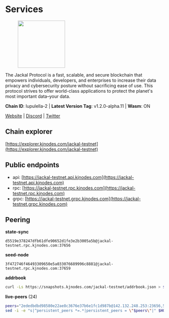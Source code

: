 # Services

<figure><img src="https://raw.githubusercontent.com/kj89/testnet_manuals/main/pingpub/logos/jackal.png" width="150" alt=""><figcaption></figcaption></figure>

The Jackal Protocol is a fast, scalable, and secure blockchain that empowers  individuals, developers, and enterprises to increase their data privacy and  cybersecurity posture without sacrificing ease of use. This protocol strives  to offer world-class applications to protect the planet's most important data–your data.

**Chain ID**: lupulella-2 | **Latest Version Tag**: v1.2.0-alpha.11 | **Wasm**: ON

[Website](https://jackalprotocol.com) | [Discord](https://discord.com/invite/5GKym3p6rj) | [Twitter](https://twitter.com/Jackal_Protocol)


## Chain explorer
[https://explorer.kjnodes.com/jackal-testnet](https://explorer.kjnodes.com/jackal-testnet)

## Public endpoints

* api: [https://jackal-testnet.api.kjnodes.com](https://jackal-testnet.api.kjnodes.com)
* rpc: [https://jackal-testnet.rpc.kjnodes.com](https://jackal-testnet.rpc.kjnodes.com)
* grpc: [https://jackal-testnet.grpc.kjnodes.com](https://jackal-testnet.grpc.kjnodes.com)

## Peering

**state-sync**

```text
d5519e378247dfb61dfe90652d1fe3e2b3005a5b@jackal-testnet.rpc.kjnodes.com:37656
```

**seed-node**

```text
3f472746f46493309650e5a033076689996c8881@jackal-testnet.rpc.kjnodes.com:37659
```

**addrbook**
```bash
curl -Ls https://snapshots.kjnodes.com/jackal-testnet/addrbook.json > $HOME/.canine/config/addrbook.json
```

**live-peers** (24)
```bash
peers="2ededbdbd98580e22ae8c3676e37b6e1fc1d987b@142.132.248.253:23656,5eedbfbe64b942f4ab54db3842acf3bfab034c24@161.97.74.88:46656,09d9127972ded9e22f9f11833ed7fcfa149cf1fa@65.109.92.240:19126,b26f63f307ca8e80033cbc618f7577e5be7f0c1a@95.217.118.96:27363,f3e70d3de1974208af04dac6fabd657ab4abf0ff@65.108.75.107:24656,0e3058446ee9b1ad449b5d3a60d5c4f92dd3785c@65.109.30.12:56656,c28ae12dc190b2abfc578f8ed2fea90fa5ff3b1d@65.108.134.208:26656,372111fd8c3c11a57cd34db58b2bdd8d2b6e5005@172.104.19.93:26656,d5519e378247dfb61dfe90652d1fe3e2b3005a5b@65.109.68.190:37656,5c2a752c9b1952dbed075c56c600c3a79b58c395@195.3.220.57:26906,6c6c7f370febd64447770da8aec0b9d359d61565@65.109.70.23:17556,2633208f609ac5fc77fac203dd23326ba0fc9902@185.208.207.94:26656,9a2c091798681f89b11f8eea370bf9c6284437c5@167.86.115.183:26656,1b191fb9ef837dec648136097f94925a15dd85ab@213.170.135.20:26516,0394449cab5a29f24dd4f37683d3b7622f27c0fc@65.108.206.118:61156,6c7100291f35132ac1b58ff7c6d05b4ce75512b7@65.108.70.119:36156,11b91d243d43e761c96cfbf49f2f2bd06cce2df8@65.109.23.114:17556,80420ad774e622bda8e1dfa9b80da11eee7eed1f@144.126.140.252:29656,a0f726a3dffb45d9cbde0913701bd757fcd7e434@157.90.2.254:36656,b549c1092e37db22576e31f19cbec4b1b3b36503@116.202.227.117:37656,4ea723e652f11433734ae2aa6f364ef0510d6636@16.163.74.176:26626,451622fd913f6119a67f67e65f3ab82c3fbea529@78.107.253.133:32656,fa10dc1a1dc81ee2741e7f88327cb13d2ab56f54@65.109.23.182:19126,3c6d856a429224201d78c7f28026874d10a27f57@5.75.227.78:26656"
sed -i -e "s|^persistent_peers *=.*|persistent_peers = \"$peers\"|" $HOME/.canine/config/config.toml
```
